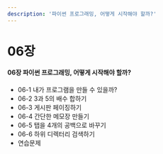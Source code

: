 ```yaml
---
description: '파이썬 프로그래밍, 어떻게 시작해야 할까?'
---
```


# 06장

#### 06장 파이썬 프로그래밍, 어떻게 시작해야 할까? 

* 06-1 내가 프로그램을 만들 수 있을까? 
* 06-2 3과 5의 배수 합하기 
* 06-3 게시판 페이징하기 
* 06-4 간단한 메모장 만들기 
* 06-5 탭을 4개의 공백으로 바꾸기 
* 06-6 하위 디렉터리 검색하기 
* 연습문제

